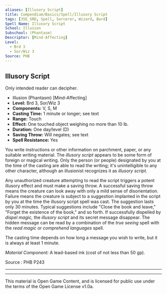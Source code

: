 ```yaml
---
aliases: [Illusory Script]
title: Compendium/Basics/Spell/Illusory Script
tags: [35E_SRD, Spell, Sorcerer, Wizard, Bard]
Spell Name: Illusory Script
School: Illusion
Subschool: (Phantasm)
Descriptor: [Mind-Affecting]
Level:
  - Brd 3
  - Sor/Wiz 3
Source: PHB
---
```



## Illusory Script

Only intended reader can decipher.

*   Illusion (Phantasm) [Mind-Affecting]
*   **Level:** Brd 3, Sor/Wiz 3
*   **Components:** V, S, M
*   **Casting Time:** 1 minute or longer; see text
*   **Range:** Touch
*   **Effect:** One touched object weighing no more than 10 lb.
*   **Duration:** One day/level (D)
*   **Saving Throw:** Will negates; see text
*   **Spell Resistance:** Yes

<p>You write instructions or other information on parchment, paper, or any suitable writing material. The <i>illusory script</i> appears to be some form of foreign or magical writing. Only the person (or people) designated by you at the time of the casting are able to read the writing; it's unintelligible to any other character, although an illusionist recognizes it as <i>illusory script.</i></p><p>Any unauthorized creature attempting to read the script triggers a potent illusory effect and must make a saving throw. A successful saving throw means the creature can look away with only a mild sense of disorientation. Failure means the creature is subject to a suggestion implanted in the script by you at the time the illusory script spell was cast. The suggestion lasts only 30 minutes. Typical suggestions include "Close the book and leave," "Forget the existence of the book," and so forth. If successfully dispelled by <i>dispel magic,</i> the <i>illusory script</i> and its secret message disappear. The hidden message can be read by a combination of the <i>true seeing</i> spell with the <i>read magic</i> or <i>comprehend languages</i> spell.</p><p>The casting time depends on how long a message you wish to write, but it is always at least 1 minute.</p><p><i>Material Component:</i> A lead-based ink (cost of not less than 50 gp).</p>

Source : PHB P243

---

---

This material is Open Game Content, and is licensed for public use under
the terms of the Open Game License v1.0a.
